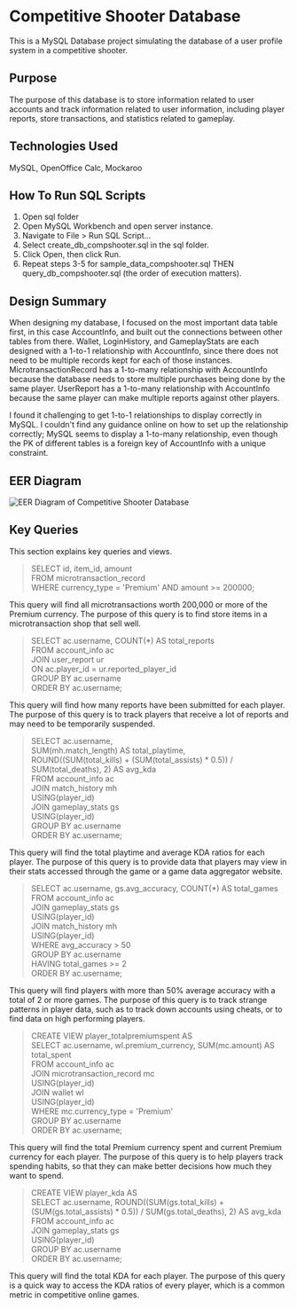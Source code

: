 # **Competitive Shooter Database**

This is a MySQL Database project simulating the database of a user profile system in a competitive shooter.

## Purpose

The purpose of this database is to store information related to user accounts and track information related to user information, including player reports, store transactions, and statistics related to gameplay.

## Technologies Used
MySQL, OpenOffice Calc, Mockaroo

## How To Run SQL Scripts
1. Open sql folder
2. Open MySQL Workbench and open server instance.
3. Navigate to File > Run SQL Script...
4. Select create_db_compshooter.sql in the sql folder.
5. Click Open, then click Run.
6. Repeat steps 3-5 for sample_data_compshooter.sql THEN query_db_compshooter.sql (the order of execution matters).

## Design Summary

When designing my database, I focused on the most important data table first, in this case AccountInfo, and built out the connections between other tables from there. Wallet, LoginHistory, and GameplayStats are each designed with a 1-to-1 relationship with AccountInfo, since there does not need to be multiple records kept for each of those instances. MicrotransactionRecord has a 1-to-many relationship with AccountInfo because the database needs to store multiple purchases being done by the same player. UserReport has a 1-to-many relationship with AccountInfo because the same player can make multiple reports against other players. 

I found it challenging to get 1-to-1 relationships to display correctly in MySQL. I couldn't find any guidance online on how to set up the relationship correctly; MySQL seems to display a 1-to-many relationship, even though the PK of different tables is a foreign key of AccountInfo with a unique constraint.

## EER Diagram
![EER Diagram of Competitive Shooter Database](./eer/EER_Diagram.png "EER Diagram")

## Key Queries
This section explains key queries and views.

> SELECT id, item_id, amount<br>
> FROM microtransaction_record<br>
> WHERE currency_type = 'Premium' AND amount >= 200000;

This query will find all microtransactions worth 200,000 or more of the Premium currency. The purpose of this query is to find store items in a microtransaction shop that sell well.

> SELECT ac.username, COUNT(*) AS total_reports<br>
> FROM account_info ac<br>
> JOIN user_report ur<br>
> 	ON ac.player_id = ur.reported_player_id<br>
> GROUP BY ac.username<br>
> ORDER BY ac.username;

This query will find how many reports have been submitted for each player. The purpose of this query is to track players that receive a lot of reports and may need to be temporarily suspended.

> SELECT ac.username, <br>
> 	SUM(mh.match_length) AS total_playtime, <br>
>     ROUND((SUM(total_kills) + (SUM(total_assists) * 0.5)) / SUM(total_deaths), 2) AS avg_kda<br>
> FROM account_info ac<br>
> JOIN match_history mh<br>
> 	USING(player_id)<br>
> JOIN gameplay_stats gs<br>
> 	USING(player_id)<br>
> GROUP BY ac.username<br>
> ORDER BY ac.username;

This query will find the total playtime and average KDA ratios for each player. The purpose of this query is to provide data that players may view in their stats accessed through the game or a game data aggregator website.

> SELECT ac.username, gs.avg_accuracy, COUNT(*) AS total_games<br>
> FROM account_info ac<br>
> JOIN gameplay_stats gs<br>
>   USING(player_id)<br>
> JOIN match_history mh<br>
>   USING(player_id)<br>
> WHERE avg_accuracy > 50<br>
> GROUP BY ac.username<br>
> HAVING total_games >= 2<br>
> ORDER BY ac.username;<br>

This query will find players with more than 50% average accuracy with a total of 2 or more games. The purpose of this query is to track strange patterns in player data, such as to track down accounts using cheats, or to find data on high performing players.

> CREATE VIEW player_totalpremiumspent AS<br>
> SELECT ac.username, wl.premium_currency, SUM(mc.amount) AS total_spent<br>
> FROM account_info ac<br>
> JOIN microtransaction_record mc<br>
>     USING(player_id)<br>
> JOIN wallet wl<br>
>     USING(player_id)<br>
> WHERE mc.currency_type = 'Premium'<br>
> GROUP BY ac.username<br>
> ORDER BY ac.username;<br>

This query will find the total Premium currency spent and current Premium currency for each player. The purpose of this query is to help players track spending habits, so that they can make better decisions how much they want to spend.

> CREATE VIEW player_kda AS<br>
> SELECT ac.username, ROUND((SUM(gs.total_kills) + (SUM(gs.total_assists) * 0.5)) / SUM(gs.total_deaths), 2) AS avg_kda<br>
> FROM account_info ac<br>
> JOIN gameplay_stats gs<br>
>     USING(player_id)<br>
> GROUP BY ac.username<br>
> ORDER BY ac.username;

This query will find the total KDA for each player. The purpose of this query is a quick way to access the KDA ratios of every player, which is a common metric in competitive online games.
